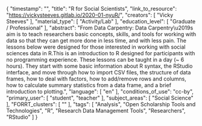 {
    "timestamp": "",
    "title": "R for Social Scientists",
    "link_to_resource": "https://vickysteeves.gitlab.io/2020-01-nyuR/",
    "creators": [
        "Vicky Steeves"
    ],
    "material_type": [
        "Activity/Lab"
    ],
    "education_level": [
        "Graduate / Professional"
    ],
    "abstract": "From Data Carpentry: Data Carpentry\u2019s aim is to teach researchers basic concepts, skills, and tools for working with data so that they can get more done in less time, and with less pain. The lessons below were designed for those interested in working with social sciences data in R.This is an introduction to R designed for participants with no programming experience. These lessons can be taught in a day (~ 6 hours). They start with some basic information about R syntax, the RStudio interface, and move through how to import CSV files, the structure of data frames, how to deal with factors, how to add/remove rows and columns, how to calculate summary statistics from a data frame, and a brief introduction to plotting.",
    "language": [
        "en"
    ],
    "conditions_of_use": "cc-by",
    "primary_user": [
        "student",
        "teacher"
    ],
    "subject_areas": [
        "Social Science"
    ],
    "FORRT_clusters": [
        ""
    ],
    "tags": [
        "Analysis",
        "Open Scholarship Tools and Technologies",
        "R",
        "Research Data Management Tools",
        "Researchers",
        "RStudio"
    ]
}